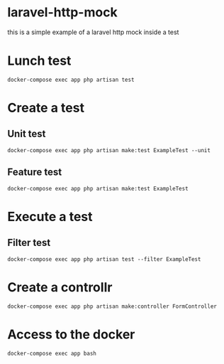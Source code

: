 # laravel-http-mock

this is a simple example of a laravel http mock inside a test


# Lunch test

`docker-compose exec app php artisan test`

# Create a test 

## Unit test
```console
docker-compose exec app php artisan make:test ExampleTest --unit
```

## Feature test
```console
docker-compose exec app php artisan make:test ExampleTest
```

# Execute a test 
## Filter test
```console
docker-compose exec app php artisan test --filter ExampleTest
```

# Create a controllr
```console
docker-compose exec app php artisan make:controller FormController
```

# Access to the docker 
 ```console
 docker-compose exec app bash
 ```